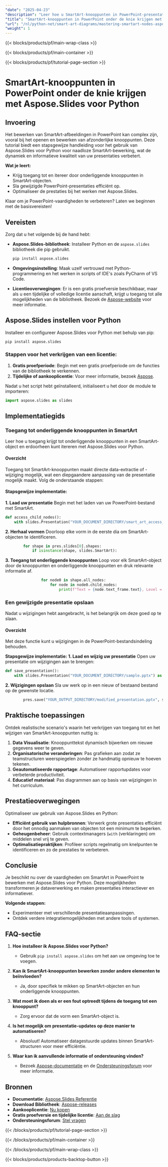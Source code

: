 ```yaml
---
"date": "2025-04-23"
"description": "Leer hoe u SmartArt-knooppunten in PowerPoint-presentaties kunt bewerken met Aspose.Slides voor Python. Verbeter uw datavisualisatie- en presentatievaardigheden moeiteloos."
"title": "SmartArt-knooppunten in PowerPoint onder de knie krijgen met Aspose.Slides voor Python&#58; een uitgebreide handleiding"
"url": "/nl/python-net/smart-art-diagrams/mastering-smartart-nodes-aspose-slides-python/"
"weight": 1
---
```


{{< blocks/products/pf/main-wrap-class >}}

{{< blocks/products/pf/main-container >}}

{{< blocks/products/pf/tutorial-page-section >}}
# SmartArt-knooppunten in PowerPoint onder de knie krijgen met Aspose.Slides voor Python

## Invoering

Het bewerken van SmartArt-afbeeldingen in PowerPoint kan complex zijn, vooral bij het openen en bewerken van afzonderlijke knooppunten. Deze tutorial biedt een stapsgewijze handleiding voor het gebruik van Aspose.Slides voor Python voor naadloze SmartArt-bewerking, wat de dynamiek en informatieve kwaliteit van uw presentaties verbetert.

**Wat je leert:**
- Krijg toegang tot en itereer door onderliggende knooppunten in SmartArt-objecten.
- Sla gewijzigde PowerPoint-presentaties efficiënt op.
- Optimaliseer de prestaties bij het werken met Aspose.Slides.

Klaar om je PowerPoint-vaardigheden te verbeteren? Laten we beginnen met de basisvereisten!

## Vereisten

Zorg dat u het volgende bij de hand hebt:

- **Aspose.Slides-bibliotheek**: Installeer Python en de `aspose.slides` bibliotheek die pip gebruikt.
  ```bash
  pip install aspose.slides
  ```

- **Omgevingsinstelling**: Maak uzelf vertrouwd met Python-programmering en het werken in scripts of IDE's zoals PyCharm of VS Code.

- **Licentieoverwegingen**: Er is een gratis proefversie beschikbaar, maar als u een tijdelijke of volledige licentie aanschaft, krijgt u toegang tot alle mogelijkheden van de bibliotheek. Bezoek de [Aspose-website](https://purchase.aspose.com/buy) voor meer informatie.

## Aspose.Slides instellen voor Python

Installeer en configureer Aspose.Slides voor Python met behulp van pip:
```bash
pip install aspose.slides
```

### Stappen voor het verkrijgen van een licentie:
1. **Gratis proefperiode**: Begin met een gratis proefperiode om de functies van de bibliotheek te verkennen.
2. **Tijdelijke of aankooplicentie**: Voor meer informatie, bezoek [Aspose](https://purchase.aspose.com/buy).

Nadat u het script hebt geïnstalleerd, initialiseert u het door de module te importeren:
```python
import aspose.slides as slides
```

## Implementatiegids

### Toegang tot onderliggende knooppunten in SmartArt

Leer hoe u toegang krijgt tot onderliggende knooppunten in een SmartArt-object en erdoorheen kunt itereren met Aspose.Slides voor Python.

#### Overzicht
Toegang tot SmartArt-knooppunten maakt directe data-extractie of -wijziging mogelijk, wat een diepgaandere aanpassing van de presentatie mogelijk maakt. Volg de onderstaande stappen:

#### Stapsgewijze implementatie:
**1. Laad uw presentatie**
Begin met het laden van uw PowerPoint-bestand met SmartArt.
```python
def access_child_nodes():
    with slides.Presentation("YOUR_DOCUMENT_DIRECTORY/smart_art_access_child_nodes.pptx") as pres:
```

**2. Herhaal vormen**
Doorloop elke vorm in de eerste dia om SmartArt-objecten te identificeren.
```python
        for shape in pres.slides[0].shapes:
            if isinstance(shape, slides.SmartArt):
```

**3. Toegang tot onderliggende knooppunten**
Loop voor elk SmartArt-object door de knooppunten en onderliggende knooppunten en druk relevante informatie af.
```python
                for node0 in shape.all_nodes:
                    for node in node0.child_nodes:
                        print(f"Text = {node.text_frame.text}, Level = {node.level}, Position = {node.position}")
```

### Een gewijzigde presentatie opslaan
Nadat u wijzigingen hebt aangebracht, is het belangrijk om deze goed op te slaan.

#### Overzicht
Met deze functie kunt u wijzigingen in de PowerPoint-bestandsindeling behouden.

**Stapsgewijze implementatie:**
**1. Laad en wijzig uw presentatie**
Open uw presentatie om wijzigingen aan te brengen:
```python
def save_presentation():
    with slides.Presentation("YOUR_DOCUMENT_DIRECTORY/sample.pptx") as pres:
```

**2. Wijzigingen opslaan**
Sla uw werk op in een nieuw of bestaand bestand op de gewenste locatie.
```python
        pres.save("YOUR_OUTPUT_DIRECTORY/modified_presentation.pptx", slides.export.SaveFormat.PPTX)
```

## Praktische toepassingen

Ontdek realistische scenario's waarin het verkrijgen van toegang tot en het wijzigen van SmartArt-knooppunten nuttig is:
1. **Data Visualisatie**: Knooppunttekst dynamisch bijwerken om nieuwe gegevens weer te geven.
2. **Organisatorische veranderingen**: Pas grafieken aan zodat ze teamstructuren weerspiegelen zonder ze handmatig opnieuw te hoeven tekenen.
3. **Geautomatiseerde rapportage**: Automatiseer rapportupdates voor verbeterde productiviteit.
4. **Educatief materiaal**: Pas diagrammen aan op basis van wijzigingen in het curriculum.

## Prestatieoverwegingen

Optimaliseer uw gebruik van Aspose.Slides en Python:
- **Efficiënt gebruik van hulpbronnen**: Verwerk grote presentaties efficiënt door het onnodig aanmaken van objecten tot een minimum te beperken.
- **Geheugenbeheer**: Gebruik contextmanagers (`with` (verklaringen) om middelen snel vrij te geven.
- **Optimalisatiepraktijken**: Profileer scripts regelmatig om knelpunten te identificeren en zo de prestaties te verbeteren.

## Conclusie

Je beschikt nu over de vaardigheden om SmartArt in PowerPoint te bewerken met Aspose.Slides voor Python. Deze mogelijkheden transformeren je dataverwerking en maken presentaties interactiever en informatiever.

**Volgende stappen:**
- Experimenteer met verschillende presentatieaanpassingen.
- Ontdek verdere integratiemogelijkheden met andere tools of systemen.

## FAQ-sectie

1. **Hoe installeer ik Aspose.Slides voor Python?**
   - Gebruik `pip install aspose.slides` om het aan uw omgeving toe te voegen.

2. **Kan ik SmartArt-knooppunten bewerken zonder andere elementen te beïnvloeden?**
   - Ja, door specifiek te mikken op SmartArt-objecten en hun onderliggende knooppunten.

3. **Wat moet ik doen als er een fout optreedt tijdens de toegang tot een knooppunt?**
   - Zorg ervoor dat de vorm een SmartArt-object is.

4. **Is het mogelijk om presentatie-updates op deze manier te automatiseren?**
   - Absoluut! Automatiseer datagestuurde updates binnen SmartArt-structuren voor meer efficiëntie.

5. **Waar kan ik aanvullende informatie of ondersteuning vinden?**
   - Bezoek [Aspose-documentatie](https://reference.aspose.com/slides/python-net/) en de [Ondersteuningsforum](https://forum.aspose.com/c/slides/11) voor meer informatie.

## Bronnen
- **Documentatie**: [Aspose.Slides Referentie](https://reference.aspose.com/slides/python-net/)
- **Download Bibliotheek**: [Aspose-releases](https://releases.aspose.com/slides/python-net/)
- **Aankooplicentie**: [Nu kopen](https://purchase.aspose.com/buy)
- **Gratis proefversie en tijdelijke licentie**: [Aan de slag](https://releases.aspose.com/slides/python-net/)
- **Ondersteuningsforum**: [Stel vragen](https://forum.aspose.com/c/slides/11)

{{< /blocks/products/pf/tutorial-page-section >}}

{{< /blocks/products/pf/main-container >}}

{{< /blocks/products/pf/main-wrap-class >}}

{{< blocks/products/products-backtop-button >}}
